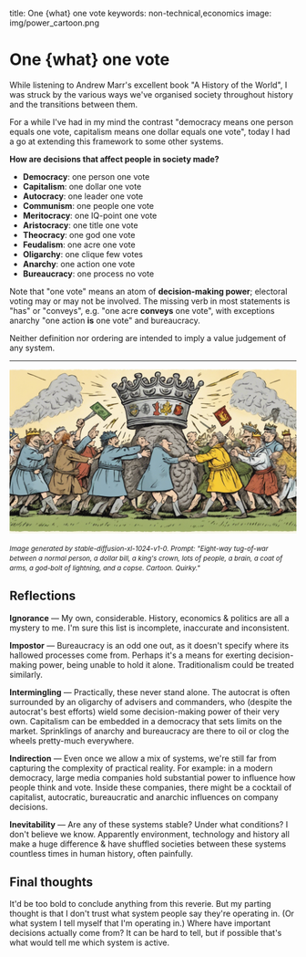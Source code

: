 title: One {what} one vote
keywords: non-technical,economics
image: img/power_cartoon.png

# One {what} one vote

While listening to Andrew Marr's excellent book "A History of the World", I was struck by the various ways we've organised society throughout history and the transitions between them.

For a while I've had in my mind the contrast "democracy means one person equals one vote, capitalism means one dollar equals one vote", today I had a go at extending this framework to some other systems.

**How are decisions that affect people in society made?**

- **Democracy**: one person one vote
- **Capitalism**: one dollar one vote
- **Autocracy**: one leader one vote
- **Communism**: one people one vote
- **Meritocracy**: one IQ-point one vote
- **Aristocracy**: one title one vote
- **Theocracy**: one god one vote
- **Feudalism**: one acre one vote
- **Oligarchy**: one clique few votes
- **Anarchy**: one action one vote
- **Bureaucracy**: one process no vote

Note that "one vote" means an atom of **decision-making power**; electoral voting may or may not be involved. The missing verb in most statements is "has" or "conveys", e.g. "one acre **conveys** one vote", with exceptions anarchy "one action **is** one vote" and bureaucracy.

Neither definition nor ordering are intended to imply a value judgement of any system.

---

![A cartoon of two groups of people pushing against each other, and a brain-like rock with a crown in the middle. One protester is waving a dollar bill. Another waves a flag. Some people are wearing crowns.](img/power_cartoon.png)

<small>_Image generated by stable-diffusion-xl-1024-v1-0. Prompt: "Eight-way tug-of-war between a normal person, a dollar bill, a king's crown, lots of people, a brain, a coat of arms, a god-bolt of lightning, and a copse. Cartoon. Quirky."_</small>

## Reflections

**Ignorance** — My own, considerable. History, economics & politics are all a mystery to me. I'm sure this list is incomplete, inaccurate and inconsistent.

**Impostor** — Bureaucracy is an odd one out, as it doesn't specify where its hallowed processes come from. Perhaps it's a means for exerting decision-making power, being unable to hold it alone. Traditionalism could be treated similarly.

**Intermingling** — Practically, these never stand alone. The autocrat is often surrounded by an oligarchy of advisers and commanders, who (despite the autocrat's best efforts) wield some decision-making power of their very own. Capitalism can be embedded in a democracy that sets limits on the market. Sprinklings of anarchy and bureaucracy are there to oil or clog the wheels pretty-much everywhere.

**Indirection** — Even once we allow a mix of systems, we're still far from capturing the complexity of practical reality. For example: in a modern democracy, large media companies hold substantial power to influence how people think and vote. Inside these companies, there might be a cocktail of capitalist, autocratic, bureaucratic and anarchic influences on company decisions.

**Inevitability** — Are any of these systems stable? Under what conditions? I don't believe we know. Apparently environment, technology and history all make a huge difference & have shuffled societies between these systems countless times in human history, often painfully.

## Final thoughts

It'd be too bold to conclude anything from this reverie. But my parting thought is that I don't trust what system people say they're operating in. (Or what system I tell myself that I'm operating in.) Where have important decisions actually come from? It can be hard to tell, but if possible that's what would tell me which system is active.
